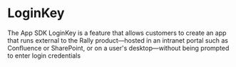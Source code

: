 LoginKey
========

The App SDK LoginKey is a feature that allows customers to create an app that runs external to the Rally product—hosted in an intranet portal such as Confluence or SharePoint, or on a user's desktop—without being prompted to enter login credentials
